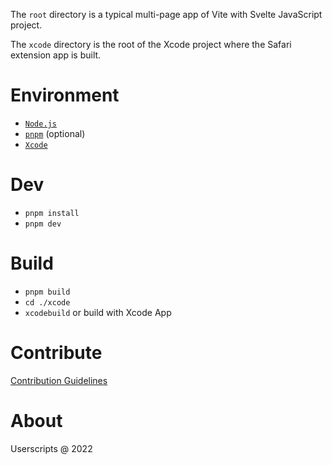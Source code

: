 The `root` directory is a typical multi-page app of Vite with Svelte JavaScript project.

The `xcode` directory is the root of the Xcode project where the Safari extension app is built.

# Environment
- [`Node.js`](https://nodejs.dev/en/learn/how-to-install-nodejs/)
- [`pnpm`](https://pnpm.io/installation) (optional)
- [`Xcode`](https://geo.itunes.apple.com/app/xcode/id497799835)

# Dev
- `pnpm install`
- `pnpm dev`

# Build
- `pnpm build`
- `cd ./xcode`
- `xcodebuild` or build with Xcode App

# Contribute
[Contribution Guidelines](contribute.md)

# About
Userscripts @ 2022